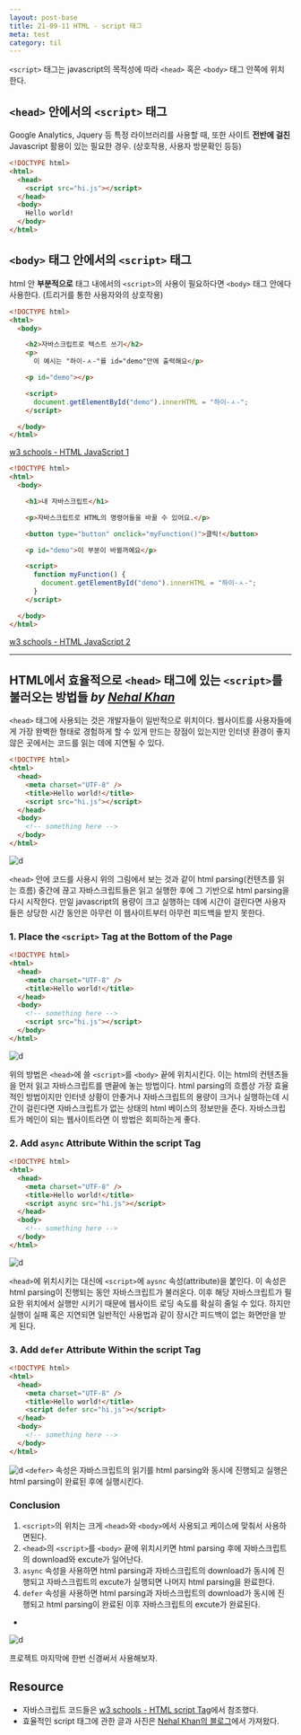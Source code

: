 ```yaml
---
layout: post-base
title: 21-09-11 HTML - script 태그
meta: test
category: til
---
```

`<script>` 태그는 javascript의 목적성에 따라 `<head>` 혹은 `<body>` 태그 안쪽에 위치한다.


## `<head>` 안에서의 `<script>` 태그
Google Analytics, Jquery 등 특정 라이브러리를 사용할 때, 또한 사이트 **전반에 걸친** Javascript 활용이 있는 필요한 경우. (상호작용, 사용자 방문확인 등등) 

```html
<!DOCTYPE html>
<html>
  <head>
    <script src="hi.js"></script>
  </head>
  <body>
    Hello world!
  </body>
</html>
```

## `<body>` 태그 안에서의 `<script>` 태그
html 안 **부분적으로** 태그 내에서의 `<script>`의 사용이 필요하다면 `<body>` 태그 안에다 사용한다. (트리거를 통한 사용자와의 상호작용)

```html
<!DOCTYPE html>
<html>
  <body>

    <h2>자바스크립트로 텍스트 쓰기</h2>
    <p>
      이 예시는 "하이-ㅅ-"를 id="demo"안에 출력해요</p>

    <p id="demo"></p>

    <script>
      document.getElementById("demo").innerHTML = "하이-ㅅ-";
    </script> 

  </body>
</html>
```
[w3 schools - HTML JavaScript 1](https://www.w3schools.com/html/tryit.asp?filename=tryhtml_script)

```html
<!DOCTYPE html>
<html>
  <body>

    <h1>내 자바스크립트</h1>

    <p>자바스크립트로 HTML의 명령어들을 바꿀 수 있어요.</p>

    <button type="button" onclick="myFunction()">클릭!</button>

    <p id="demo">이 부분이 바뀔꺼예요</p>

    <script>
      function myFunction() { 
        document.getElementById("demo").innerHTML = "하이-ㅅ-";
      }
    </script>

  </body>
</html>
```
[w3 schools - HTML JavaScript 2](https://www.w3schools.com/html/tryit.asp?filename=tryhtml_script_html)

***
## HTML에서 효율적으로 `<head>` 태그에 있는 `<script>`를 불러오는 방법들 ***by [Nehal Khan](https://betterprogramming.pub/improve-page-load-performance-with-these-different-script-loading-techniques-b0d912eae7b1)***

`<head>` 태그에 사용되는 것은 개발자들이 일반적으로 위치이다. 웹사이트를 사용자들에게 가장 완벽한 형태로 경험하게 할 수 있게 만드는 장점이 있는지만 인터넷 환경이 좋지 않은 곳에서는 코드를 읽는 데에 지연될 수 있다.

```html
<!DOCTYPE html>
<html>
  <head>
    <meta charset="UTF-8" />
    <title>Hello world!</title> 
    <script src="hi.js"></script>
  </head>
  <body>
    <!-- something here -->
  </body>
</html>
```
![d]({{site.baseurl}}/img/21-09-11-html-1.png)

`<head>` 안에 코드를 사용시 위의 그림에서 보는 것과 같이 html parsing(컨텐츠를 읽는 흐름) 중간에 끊고 자바스크립트들은 읽고 실행한 후에 그 기반으로 html parsing을 다시 시작한다. 만일 javascript의 용량이 크고 실행하는 데에 시간이 걸린다면 사용자들은 상당한 시간 동안은 아무런 이 웹사이트부터 아무런 피드백을 받지 못한다. 

### 1. Place the `<script>` Tag at the Bottom of the Page

```html
<!DOCTYPE html>
<html>
  <head>
    <meta charset="UTF-8" />
    <title>Hello world!</title> 
  </head>
  <body>
    <!-- something here -->
    <script src="hi.js"></script>
  </body>
</html>
```
![d]({{site.baseurl}}/img/21-09-11-html-2.png)

위의 방법은 `<head>`에 쓸 `<script>`를 `<body>` 끝에 위치시킨다. 이는 html의 컨텐츠들을 먼저 읽고 자바스크립트를 맨끝에 놓는 방법이다. html parsing의 흐름상 가장 효율적인 방법이지만 인터넷 상황이 안좋거나 자바스크립트의 용량이 크거나 실행하는데 시간이 걸린다면 자바스크립트가 없는 상태의 html 베이스의 정보만을 준다. 자바스크립트가 메인이 되는 웹사이트라면 이 방법은 회피하는게 좋다.


### 2. Add `async` Attribute Within the script Tag

```html
<!DOCTYPE html>
<html>
  <head>
    <meta charset="UTF-8" />
    <title>Hello world!</title> 
    <script async src="hi.js"></script>
  </head>
  <body>
    <!-- something here -->
  </body>
</html>
```
![d]({{site.baseurl}}/img/21-09-11-html-3.png)

`<head>`에 위치시키는 대신에 `<script>`에 `aysnc` 속성(attribute)을 붙인다. 이 속성은 html parsing이 진행되는 동안 자바스크립트가 불러온다. 이후 해당 자바스크립트가 필요한 위치에서 실행만 시키기 때문에 웹사이트 로딩 속도를 확실히 줄일 수 있다. 하지만 실행이 실패 혹은 지연되면 일반적인 사용법과 같이 장시간 피드백이 없는 화면만을 받게 된다.

### 3. Add `defer` Attribute Within the script Tag
```html
<!DOCTYPE html>
<html>
  <head>
    <meta charset="UTF-8" />
    <title>Hello world!</title> 
    <script defer src="hi.js"></script>
  </head>
  <body>
    <!-- something here -->
  </body>
</html>
```
![d]({{site.baseurl}}/img/21-09-11-html-4.png)
`<defer>` 속성은 자바스크립트의 읽기를 html parsing와 동시에 진행되고 실행은 html parsing이 완료된 후에 실행시킨다. 


### Conclusion
1. `<script>`의 위치는 크게 `<head>`와 `<body>`에서 사용되고 케이스에 맞춰서 사용하면된다.
1. `<head>`의 `<script>`를 `<body>` 끝에 위치시키면 html parsing 후에 자바스크립트의 download와 excute가 일어난다.
1. `async` 속성을 사용하면 html parsing과 자바스크립트의 download가 동시에 진행되고 자바스크립트의 excute가 실행되면 나머지 html parsing을 완료한다.
1. `defer` 속성을 사용하면 html parsing과 자바스크립트의 download가 동시에 진행되고 html parsing이 완료된 이후 자바스크립트의 excute가 완료된다.

-

![d]({{site.baseurl}}/img/21-09-11-html-5.png)

프로젝트 마지막에 한번 신경써서 사용해보자.

## Resource
* 자바스크립트 코드들은 [w3 schools - HTML script Tag](https://www.w3schools.com/tags/tag_script.asp)에서 참조했다.
* 효율적인 script 태그에 관한 글과 사진은 [Nehal Khan의 블로그](https://betterprogramming.pub/improve-page-load-performance-with-these-different-script-loading-techniques-b0d912eae7b1)에서 가져왔다.